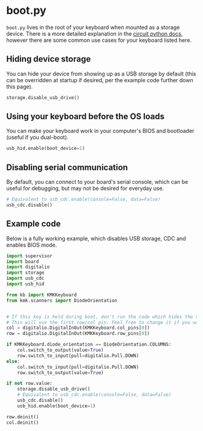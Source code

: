 # boot.py
`boot.py` lives in the root of your keyboard when mounted as a storage device. 
There is a more detailed explanation in the [circuit python docs](https://docs.circuitpython.org/en/latest/README.html), 
however there are some common use cases for your keyboard listed here.

## Hiding device storage
You can hide your device from showing up as a USB storage by default (this can be overridden 
at startup if desired, per the example code further down this page).

```python
storage.disable_usb_drive()
```

## Using your keyboard before the OS loads
You can make your keyboard work in your computer's BIOS and bootloader (useful if you dual-boot).

```python
usb_hid.enable(boot_device=1)
```

## Disabling serial communication
By default, you can connect to your board's serial console, which can be useful for debugging, 
but may not be desired for everyday use.

```python
# Equivalent to usb_cdc.enable(console=False, data=False)
usb_cdc.disable()
```

## Example code
Below is a fully working example, which disables USB storage, CDC and enables BIOS mode.

```python
import supervisor
import board
import digitalio
import storage
import usb_cdc
import usb_hid

from kb import KMKKeyboard
from kmk.scanners import DiodeOrientation


# If this key is held during boot, don't run the code which hides the storage and disables serial
# This will use the first row/col pin. Feel free to change it if you want it to be another pin
col = digitalio.DigitalInOut(KMKKeyboard.col_pins[0])
row = digitalio.DigitalInOut(KMKKeyboard.row_pins[0])

if KMKKeyboard.diode_orientation == DiodeOrientation.COLUMNS:
    col.switch_to_output(value=True)
    row.switch_to_input(pull=digitalio.Pull.DOWN)
else:
    col.switch_to_input(pull=digitalio.Pull.DOWN)
    row.switch_to_output(value=True)

if not row.value:
    storage.disable_usb_drive()
    # Equivalent to usb_cdc.enable(console=False, data=False)
    usb_cdc.disable()
    usb_hid.enable(boot_device=1)

row.deinit()
col.deinit()
```
